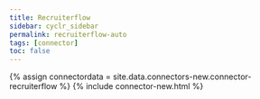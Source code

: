 ```yaml
---
title: Recruiterflow
sidebar: cyclr_sidebar
permalink: recruiterflow-auto
tags: [connector]
toc: false
---
```

{% assign connectordata = site.data.connectors-new.connector-recruiterflow %}
{% include connector-new.html %}	